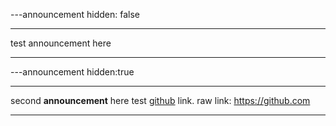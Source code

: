 ---announcement
hidden: false

---

test announcement here

---

---announcement
hidden:true

---

second **announcement** here test [github](https://github.com) link. raw link: https://github.com

---
